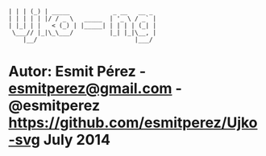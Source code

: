 ``` _   _ _ _                               
| | | (_) | _____            _ __   __ _ 
| | | | | |/ / _ \   _____  | '_ \ / _` |
| |_| | |   < (_) | |_____| | | | | (_| |
 \___// |_|\_\___/          |_| |_|\__, |
    |__/                           |___/ 
```		
		
Autor: Esmit Pérez - esmitperez@gmail.com - @esmitperez
https://github.com/esmitperez/Ujko-svg
July 2014
===============================================================================


